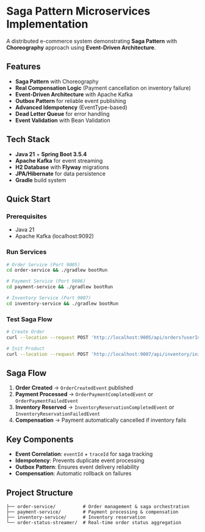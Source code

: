 # Saga Pattern Microservices Implementation

A distributed e-commerce system demonstrating **Saga Pattern** with **Choreography** approach using **Event-Driven Architecture**.

## Features

- **Saga Pattern** with Choreography
- **Real Compensation Logic** (Payment cancellation on inventory failure)
- **Event-Driven Architecture** with Apache Kafka
- **Outbox Pattern** for reliable event publishing
- **Advanced Idempotency** (EventType-based)
- **Dead Letter Queue** for error handling
- **Event Validation** with Bean Validation

## Tech Stack

- **Java 21** + **Spring Boot 3.5.4**
- **Apache Kafka** for event streaming
- **H2 Database** with **Flyway** migrations
- **JPA/Hibernate** for data persistence
- **Gradle** build system

## Quick Start

### Prerequisites
- Java 21
- Apache Kafka (localhost:9092)

### Run Services
```bash
# Order Service (Port 9005)
cd order-service && ./gradlew bootRun

# Payment Service (Port 9006)  
cd payment-service && ./gradlew bootRun

# Inventory Service (Port 9007)
cd inventory-service && ./gradlew bootRun
```

### Test Saga Flow
```bash
# Create Order
curl --location --request POST 'http://localhost:9005/api/orders?userId=24234&productId=15'

# Init Product
curl --location --request POST 'http://localhost:9007/api/inventory/init?productId=15&qty=5000'
```

## Saga Flow

1. **Order Created** → `OrderCreatedEvent` published
2. **Payment Processed** → `OrderPaymentCompletedEvent` or `OrderPaymentFailedEvent`
3. **Inventory Reserved** → `InventoryReservationCompletedEvent` or `InventoryReservationFailedEvent`
4. **Compensation** → Payment automatically cancelled if inventory fails

## Key Components

- **Event Correlation**: `eventId` + `traceId` for saga tracking
- **Idempotency**: Prevents duplicate event processing
- **Outbox Pattern**: Ensures event delivery reliability
- **Compensation**: Automatic rollback on failures

## Project Structure

```
├── order-service/          # Order management & saga orchestration
├── payment-service/        # Payment processing & compensation
├── inventory-service/      # Inventory reservation
└── order-status-streamer/  # Real-time order status aggregation
```

